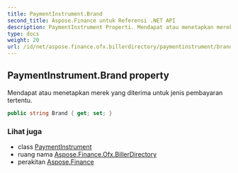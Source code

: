 ```yaml
---
title: PaymentInstrument.Brand
second_title: Aspose.Finance untuk Referensi .NET API
description: PaymentInstrument Properti. Mendapat atau menetapkan merek yang diterima untuk jenis pembayaran tertentu.
type: docs
weight: 20
url: /id/net/aspose.finance.ofx.billerdirectory/paymentinstrument/brand/
---
```

## PaymentInstrument.Brand property

Mendapat atau menetapkan merek yang diterima untuk jenis pembayaran tertentu.

```csharp
public string Brand { get; set; }
```

### Lihat juga

* class [PaymentInstrument](../)
* ruang nama [Aspose.Finance.Ofx.BillerDirectory](../../paymentinstrument/)
* perakitan [Aspose.Finance](../../../)


